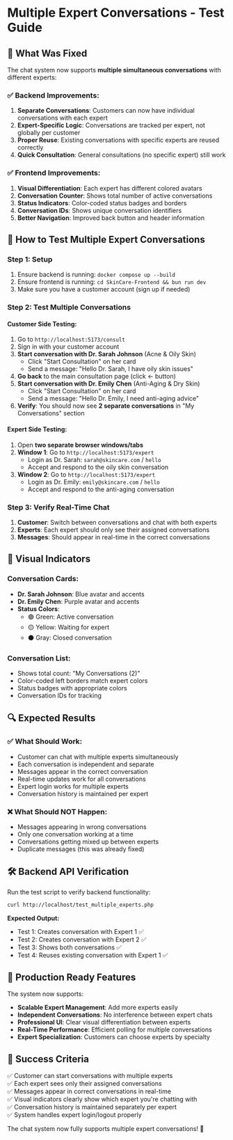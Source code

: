 # Multiple Expert Conversations - Test Guide

## 🎯 What Was Fixed

The chat system now supports **multiple simultaneous conversations** with different experts:

### ✅ **Backend Improvements:**
1. **Separate Conversations**: Customers can now have individual conversations with each expert
2. **Expert-Specific Logic**: Conversations are tracked per expert, not globally per customer
3. **Proper Reuse**: Existing conversations with specific experts are reused correctly
4. **Quick Consultation**: General consultations (no specific expert) still work

### ✅ **Frontend Improvements:**
1. **Visual Differentiation**: Each expert has different colored avatars
2. **Conversation Counter**: Shows total number of active conversations
3. **Status Indicators**: Color-coded status badges and borders
4. **Conversation IDs**: Shows unique conversation identifiers
5. **Better Navigation**: Improved back button and header information

## 🧪 How to Test Multiple Expert Conversations

### **Step 1: Setup**
1. Ensure backend is running: `docker compose up --build`
2. Ensure frontend is running: `cd SkinCare-Frontend && bun run dev`
3. Make sure you have a customer account (sign up if needed)

### **Step 2: Test Multiple Conversations**

#### **Customer Side Testing:**
1. Go to `http://localhost:5173/consult`
2. Sign in with your customer account
3. **Start conversation with Dr. Sarah Johnson** (Acne & Oily Skin)
   - Click "Start Consultation" on her card
   - Send a message: "Hello Dr. Sarah, I have oily skin issues"
4. **Go back** to the main consultation page (click ← button)
5. **Start conversation with Dr. Emily Chen** (Anti-Aging & Dry Skin)
   - Click "Start Consultation" on her card
   - Send a message: "Hello Dr. Emily, I need anti-aging advice"
6. **Verify**: You should now see **2 separate conversations** in "My Conversations" section

#### **Expert Side Testing:**
1. Open **two separate browser windows/tabs**
2. **Window 1**: Go to `http://localhost:5173/expert`
   - Login as Dr. Sarah: `sarah@skincare.com` / `hello`
   - Accept and respond to the oily skin conversation
3. **Window 2**: Go to `http://localhost:5173/expert`
   - Login as Dr. Emily: `emily@skincare.com` / `hello`
   - Accept and respond to the anti-aging conversation

### **Step 3: Verify Real-Time Chat**
1. **Customer**: Switch between conversations and chat with both experts
2. **Experts**: Each expert should only see their assigned conversations
3. **Messages**: Should appear in real-time in the correct conversations

## 🎨 Visual Indicators

### **Conversation Cards:**
- **Dr. Sarah Johnson**: Blue avatar and accents
- **Dr. Emily Chen**: Purple avatar and accents
- **Status Colors**:
  - 🟢 Green: Active conversation
  - 🟡 Yellow: Waiting for expert
  - ⚫ Gray: Closed conversation

### **Conversation List:**
- Shows total count: "My Conversations (2)"
- Color-coded left borders match expert colors
- Status badges with appropriate colors
- Conversation IDs for tracking

## 🔍 Expected Results

### ✅ **What Should Work:**
- Customer can chat with multiple experts simultaneously
- Each conversation is independent and separate
- Messages appear in the correct conversation
- Real-time updates work for all conversations
- Expert login works for multiple experts
- Conversation history is maintained per expert

### ❌ **What Should NOT Happen:**
- Messages appearing in wrong conversations
- Only one conversation working at a time
- Conversations getting mixed up between experts
- Duplicate messages (this was already fixed)

## 🛠 Backend API Verification

Run the test script to verify backend functionality:
```bash
curl http://localhost/test_multiple_experts.php
```

**Expected Output:**
- Test 1: Creates conversation with Expert 1 ✅
- Test 2: Creates conversation with Expert 2 ✅  
- Test 3: Shows both conversations ✅
- Test 4: Reuses existing conversation with Expert 1 ✅

## 🚀 Production Ready Features

The system now supports:
- **Scalable Expert Management**: Add more experts easily
- **Independent Conversations**: No interference between expert chats
- **Professional UI**: Clear visual differentiation between experts
- **Real-Time Performance**: Efficient polling for multiple conversations
- **Expert Specialization**: Customers can choose experts by specialty

## 🎉 Success Criteria

✅ Customer can start conversations with multiple experts  
✅ Each expert sees only their assigned conversations  
✅ Messages appear in correct conversations in real-time  
✅ Visual indicators clearly show which expert you're chatting with  
✅ Conversation history is maintained separately per expert  
✅ System handles expert login/logout properly  

The chat system now fully supports multiple expert conversations! 🎊